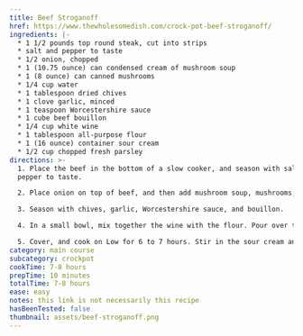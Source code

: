 ```yaml
---
title: Beef Stroganoff
href: https://www.thewholesomedish.com/crock-pot-beef-stroganoff/
ingredients: |-
  * 1 1/2 pounds top round steak, cut into strips
  * salt and pepper to taste
  * 1/2 onion, chopped
  * 1 (10.75 ounce) can condensed cream of mushroom soup
  * 1 (8 ounce) can canned mushrooms
  * 1/4 cup water
  * 1 tablespoon dried chives
  * 1 clove garlic, minced
  * 1 teaspoon Worcestershire sauce
  * 1 cube beef bouillon
  * 1/4 cup white wine
  * 1 tablespoon all-purpose flour
  * 1 (16 ounce) container sour cream
  * 1/2 cup chopped fresh parsley
directions: >-
  1. Place the beef in the bottom of a slow cooker, and season with salt and
  pepper to taste. 

  2. Place onion on top of beef, and then add mushroom soup, mushrooms, and water.

  3. Season with chives, garlic, Worcestershire sauce, and bouillon.

  4. In a small bowl, mix together the wine with the flour. Pour over the beef.

  5. Cover, and cook on Low for 6 to 7 hours. Stir in the sour cream and parsley, and continue cooking for 1 hour.
category: main course
subcategory: crockpot
cookTime: 7-8 hours
prepTime: 10 minutes
totalTime: 7-8 hours
ease: easy
notes: this link is not necessarily this recipe
hasBeenTested: false
thumbnail: assets/beef-stroganoff.png
---
```

